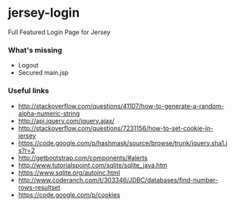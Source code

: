 jersey-login
============

Full Featured Login Page for Jersey

### What's missing
- Logout
- Secured main.jsp

### Useful links
- http://stackoverflow.com/questions/41107/how-to-generate-a-random-alpha-numeric-string
- http://api.jquery.com/jquery.ajax/
- http://stackoverflow.com/questions/7231156/how-to-set-cookie-in-jersey
- https://code.google.com/p/hashmask/source/browse/trunk/jquery.sha1.js?r=2
- http://getbootstrap.com/components/#alerts
- http://www.tutorialspoint.com/sqlite/sqlite_java.htm
- https://www.sqlite.org/autoinc.html
- http://www.coderanch.com/t/303346/JDBC/databases/find-number-rows-resultset
- https://code.google.com/p/cookies
